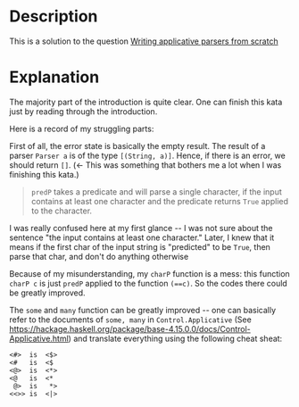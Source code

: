 # Description

This is a solution to the question [Writing applicative parsers from scratch](https://www.codewars.com/kata/54f1fdb7f29358dd1f00015d)


# Explanation

The majority part of the introduction is quite clear. One can finish this kata just by reading through the introduction.

Here is a record of my struggling parts:

First of all, the error state is basically the empty result. The result of a parser `Parser a` is of the type `[(String, a)]`. Hence, if there is an error, we should return `[]`. (<- This was something that bothers me a lot when I was finishing this kata.)

> `predP` takes a predicate and will parse a single character, if the input contains at least one character and the predicate returns `True` applied to the character.

I was really confused here at my first glance -- I was not sure about the sentence "the input contains at least one character." Later, I knew that it means if the first char of the input string is "predicted" to be `True`, then parse that char, and don't do anything otherwise

Because of my misunderstanding, my `charP` function is a mess: this function `charP c` is just `predP` applied to the function `(==c)`. So the codes there could be greatly improved.

The `some` and `many` function can be greatly improved -- one can basically refer to the documents of `some, many` in `Control.Applicative` (See <https://hackage.haskell.org/package/base-4.15.0.0/docs/Control-Applicative.html>) and translate everything using the following cheat sheat:

```
<#>  is  <$>
<#   is  <$
<@>  is  <*>
<@   is  <*
 @>  is   *>
<<>> is  <|>
```
